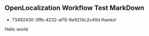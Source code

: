 ## OpenLocalization Workflow Test MarkDown
* 73492430-3ffb-4232-af15-6e9214c2c40d 
thanks!

Hello world